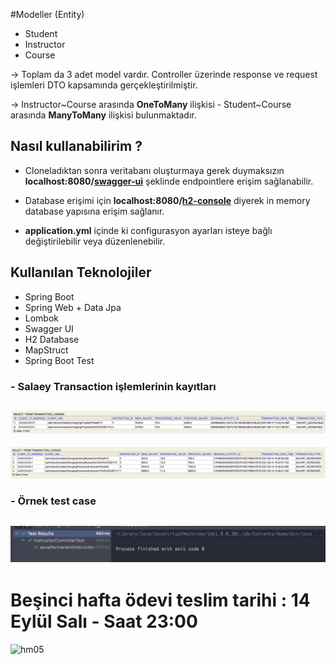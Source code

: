 #Modeller (Entity)

* Student
* Instructor
* Course

-> Toplam da 3 adet model vardır. Controller üzerinde response ve request işlemleri DTO kapsamında gerçekleştirilmiştir.

-> Instructor~Course arasında **OneToMany** ilişkisi - Student~Course arasında **ManyToMany** ilişkisi bulunmaktadır.

## Nasıl kullanabilirim ?

* Cloneladıktan sonra veritabanı oluşturmaya gerek duymaksızın **localhost:8080/[swagger-ui](http://localhost:8080/swagger-ui.html)** şeklinde endpointlere erişim sağlanabilir.

* Database erişimi için **localhost:8080/[h2-console](http://localhost:8080/h2-console/)** diyerek in memory database yapısına erişim sağlanır.

* **application.yml** içinde ki configurasyon ayarları isteye bağlı değiştirilebilir veya düzenlenebilir.


## Kullanılan Teknolojiler

- Spring Boot
- Spring Web + Data Jpa
- Lombok
- Swagger UI
- H2 Database
- MapStruct
- Spring Boot Test

### - Salaey Transaction işlemlerinin kayıtları
![](ss/Ekran%20Resmi%202021-09-14%2013.52.16.png)
---

![](ss/Ekran%20Resmi%202021-09-14%2016.29.01.png)

### - Örnek test case
![](ss/Ekran%20Resmi%202021-09-14%2018.34.21.png)
---

# Beşinci hafta ödevi teslim tarihi : 14 Eylül Salı - Saat 23:00

![hm05](https://user-images.githubusercontent.com/45206582/132606840-bcc89ab7-37f4-4bbd-a950-227b838b0b3c.PNG)
